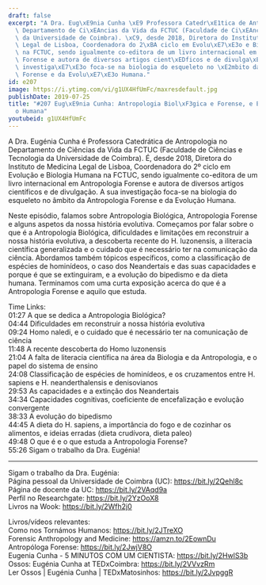 ```yaml
---
draft: false
excerpt: "A Dra. Eug\xE9nia Cunha \xE9 Professora Catedr\xE1tica de Antropologia no\
  \ Departamento de Ci\xEAncias da Vida da FCTUC (Faculdade de Ci\xEAncias e Tecnologia\
  \ da Universidade de Coimbra). \xC9, desde 2018, Diretora do Instituto de Medicina\
  \ Legal de Lisboa, Coordenadora do 2\xBA ciclo em Evolu\xE7\xE3o e Biologia Humana\
  \ na FCTUC, sendo igualmente co-editora de um livro internacional em Antropologia\
  \ Forense e autora de diversos artigos cient\xEDficos e de divulga\xE7\xE3o. A sua\
  \ investiga\xE7\xE3o foca-se na biologia do esqueleto no \xE2mbito da Antropologia\
  \ Forense e da Evolu\xE7\xE3o Humana."
id: e207
image: https://i.ytimg.com/vi/g1UX4HfUmFc/maxresdefault.jpg
publishDate: 2019-07-25
title: "#207 Eug\xE9nia Cunha: Antropologia Biol\xF3gica e Forense, e Evolu\xE7\xE3\
  o Humana"
youtubeid: g1UX4HfUmFc
---
```

A Dra. Eugénia Cunha é Professora Catedrática de Antropologia no Departamento de Ciências da Vida da FCTUC (Faculdade de Ciências e Tecnologia da Universidade de Coimbra). É, desde 2018, Diretora do Instituto de Medicina Legal de Lisboa, Coordenadora do 2º ciclo em Evolução e Biologia Humana na FCTUC, sendo igualmente co-editora de um livro internacional em Antropologia Forense e autora de diversos artigos científicos e de divulgação. A sua investigação foca-se na biologia do esqueleto no âmbito da Antropologia Forense e da Evolução Humana.

Neste episódio, falamos sobre Antropologia Biológica, Antropologia Forense e alguns aspetos da nossa história evolutiva. Começamos por falar sobre o que é a Antropologia Biológica, dificuldades e limitações em reconstruir a nossa história evolutiva, a descoberta recente do H. luzonensis, a iliteracia científica generalizada e o cuidado que é necessário ter na comunicação da ciência. Abordamos também tópicos específicos, como a classificação de espécies de hominídeos, o caso dos Neandertais e das suas capacidades e porque é que se extinguiram, e a evolução do bipedismo e da dieta humana. Terminamos com uma curta exposição acerca do que é a Antropologia Forense e aquilo que estuda.

Time Links:  
01:27  A que se dedica a Antropologia Biológica?  
04:44  Dificuldades em reconstruir a nossa história evolutiva  
09:24  Homo naledi, e o cuidado que é necessário ter na comunicação de ciência  
11:48  A recente descoberta do Homo luzonensis     
21:04  A falta de literacia científica na área da Biologia e da Antropologia, e o papel do sistema de ensino  
24:08  Classificação de espécies de hominídeos, e os cruzamentos entre H. sapiens e H. neanderthalensis e denisovianos                                              
29:53  As capacidades e a extinção dos Neandertais                                                  
34:34  Capacidades cognitivas, coeficiente de encefalização e evolução convergente                                          
38:33  A evolução do bipedismo  
44:45  A dieta do H. sapiens, a importância do fogo e de cozinhar os alimentos, e ideias erradas (dieta crudívora, dieta paleo)  
49:48  O que é e o que estuda a Antropologia Forense?                                                
55:26  Sigam o trabalho da Dra. Eugénia!

---

Sigam o trabalho da Dra. Eugénia:  
Página pessoal da Universidade de Coimbra (UC): https://bit.ly/2Qehl8c  
Página de docente da UC: https://bit.ly/2VAqd9a  
Perfil no Researchgate: https://bit.ly/2YzOoX8  
Livros na Wook: https://bit.ly/2Wfh2j0

Livros/vídeos relevantes:  
Como nos Tornámos Humanos: https://bit.ly/2JTreXO  
Forensic Anthropology and Medicine: https://amzn.to/2EownDu  
Antropóloga Forense: https://bit.ly/2JwjV8O  
Eugenia Cunha - 5 MINUTOS COM UM CIENTISTA: https://bit.ly/2HwlS3b  
Ossos: Eugénia Cunha at TEDxCoimbra: https://bit.ly/2VVvzRm  
Ler Ossos | Eugénia Cunha | TEDxMatosinhos: https://bit.ly/2JvpggR
